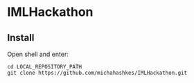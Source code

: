 # IMLHackathon

## Install
Open shell and enter:
```
cd LOCAL_REPOSITORY_PATH
git clone https://github.com/michahashkes/IMLHackathon.git
```
